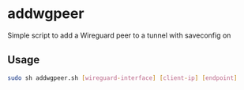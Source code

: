 # addwgpeer
Simple script to add a Wireguard peer to a tunnel with saveconfig on

## Usage

```sh
sudo sh addwgpeer.sh [wireguard-interface] [client-ip] [endpoint]
```

